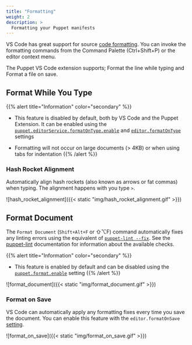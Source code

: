 ```yaml
---
title: "Formatting"
weight: 2
description: >
  Formatting your Puppet manifests
---
```


VS Code has great support for source [code formatting](https://code.visualstudio.com/docs/editor/codebasics#_formatting). You can invoke the formatting commands from the Command Palette (Ctrl+Shift+P) or the editor context menu.

The Puppet VS Code extension supports; Format the line while typing and Format a file on save.

## Format While You Type

{{% alert title="Information" color="secondary" %}}

- This feature is disabled by default, both by VS Code and the Puppet Extension.  It can be enabled using the [`puppet.editorService.formatOnType.enable`](../../extension-settings/#puppet-editorservice-formatontype-enable) and [`editor.formatOnType`](https://code.visualstudio.com/docs/getstarted/settings#_default-settings) settings

- Formatting will not occur on large documents (> 4KB) or when using tabs for indentation
{{% /alert %}}

### Hash Rocket Alignment

Automatically align hash rockets (also known as arrows or fat commas) when typing. The alignment happens with you type `>`.

![hash_rocket_alignment]({{< static "img/hash_rocket_alignment.gif" >}})

## Format Document

The `Format Document` (`Shift+Alt+F` or ⇧⌥F) command automatically fixes any linting errors using the equivalent of [`puppet-lint --fix`](https://github.com/rodjek/puppet-lint#fix-issues-automatically). See the [puppet-lint](http://puppet-lint.com/checks/) documentation for information about the available checks.

{{% alert title="Information" color="secondary" %}}

- This feature is enabled by default and can be disabled using the [`puppet.format.enable`](../../extension-settings/#puppet-format-enable) setting
{{% /alert %}}

![format_document]({{< static "img/format_document.gif" >}})

### Format on Save

VS Code can automatically apply any formatting fixes every time you save the document. You can enable this feature with the `editor.formatOnSave` [setting](https://code.visualstudio.com/docs/getstarted/settings#_default-settings).

![format_on_save]({{< static "img/format_on_save.gif" >}})
